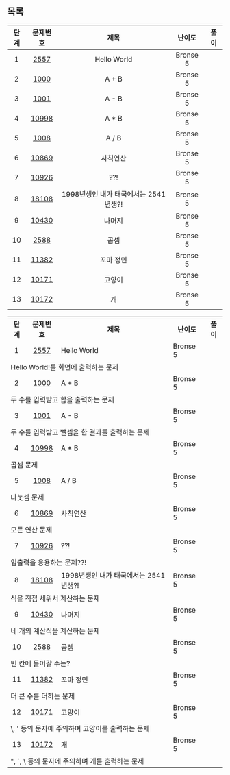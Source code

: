 ## 목록
|단계|문제번호|제목|난이도|풀이|
|:---:|:---:|:------:|:------:|:------:|
|1|[2557](https://www.acmicpc.net/problem/2557)|Hello World|Bronse 5||
|2|[1000](https://www.acmicpc.net/problem/1000)|A + B|Bronse 5||
|3|[1001](https://www.acmicpc.net/problem/1001)|A - B|Bronse 5||
|4|[10998](https://www.acmicpc.net/problem/10998)|A * B|Bronse 5||
|5|[1008](https://www.acmicpc.net/problem/1008)|A / B|Bronse 5||
|6|[10869](https://www.acmicpc.net/problem/10869)|사칙연산|Bronse 5||
|7|[10926](https://www.acmicpc.net/problem/10926)|??!|Bronse 5||
|8|[18108](https://www.acmicpc.net/problem/18108)|1998년생인 내가 태국에서는 2541년생?!|Bronse 5||
|9|[10430](https://www.acmicpc.net/problem/10430)|나머지|Bronse 5||
|10|[2588](https://www.acmicpc.net/problem/2588)|곱셈|Bronse 5||
|11|[11382](https://www.acmicpc.net/problem/11382)|꼬마 정민|Bronse 5||
|12|[10171](https://www.acmicpc.net/problem/10171)|고양이|Bronse 5||
|13|[10172](https://www.acmicpc.net/problem/10172)|개|Bronse 5||


<table>
  <tr>
    <th>단계</th>
    <th>문제번호</th>
    <th>제목</th>
    <th>난이도</th>
    <th>풀이</th>
  </tr>
  <tr>
    <td align="center">1</td>
    <td align="center"><a href="https://www.acmicpc.net/problem/2557">2557</a></td>
    <td aligh="center">Hello World</td>
    <td aligh="center">Bronse 5</td>
    <td></td>
  </tr>
  <tr><td colspan="5">Hello World!를 화면에 출력하는 문제</td></tr>
    <tr>
    <td align="center">2</td>
    <td align="center"><a href="https://www.acmicpc.net/problem/1000">1000</a></td>
    <td aligh="center">A + B</td>
    <td aligh="center">Bronse 5</td>
    <td></td>
  </tr>
  <tr><td colspan="5">두 수를 입력받고 합을 출력하는 문제</td></tr>
    <tr>
    <td align="center">3</td>
    <td align="center"><a href="https://www.acmicpc.net/problem/1001">1001</a></td>
    <td aligh="center">A - B</td>
    <td aligh="center">Bronse 5</td>
    <td></td>
  </tr>
  <tr><td colspan="5">두 수를 입력받고 뺄셈을 한 결과를 출력하는 문제</td></tr>
    <tr>
    <td align="center">4</td>
    <td align="center"><a href="https://www.acmicpc.net/problem/10998">10998</a></td>
    <td aligh="center">A * B</td>
    <td aligh="center">Bronse 5</td>
    <td></td>
  </tr>
  <tr><td colspan="5">곱셈 문제</td></tr>
    <tr>
    <td align="center">5</td>
    <td align="center"><a href="https://www.acmicpc.net/problem/1008">1008</a></td>
    <td aligh="center">A / B</td>
    <td aligh="center">Bronse 5</td>
    <td></td>
  </tr>
  <tr><td colspan="5">나눗셈 문제</td></tr>
    <tr>
    <td align="center">6</td>
    <td align="center"><a href="https://www.acmicpc.net/problem/10869">10869</a></td>
    <td aligh="center">사칙연산</td>
    <td aligh="center">Bronse 5</td>
    <td></td>
  </tr>
  <tr><td colspan="5">모든 연산 문제</td></tr>
    <tr>
    <td align="center">7</td>
    <td align="center"><a href="https://www.acmicpc.net/problem/10926">10926</a></td>
    <td aligh="center">??!</td>
    <td aligh="center">Bronse 5</td>
    <td></td>
  </tr>
  <tr><td colspan="5">입출력을 응용하는 문제??!</td></tr>
    <tr>
    <td align="center">8</td>
    <td align="center"><a href="https://www.acmicpc.net/problem/18108">18108</a></td>
    <td aligh="center">1998년생인 내가 태국에서는 2541년생?!</td>
    <td aligh="center">Bronse 5</td>
    <td></td>
  </tr>
  <tr><td colspan="5">식을 직접 세워서 계산하는 문제</td></tr>
    <tr>
    <td align="center">9</td>
    <td align="center"><a href="https://www.acmicpc.net/problem/10430">10430</a></td>
    <td aligh="center">나머지</td>
    <td aligh="center">Bronse 5</td>
    <td></td>
  </tr>
  <tr><td colspan="5">네 개의 계산식을 계산하는 문제</td></tr>
    <tr>
    <td align="center">10</td>
    <td align="center"><a href="https://www.acmicpc.net/problem/2588">2588</a></td>
    <td aligh="center">곱셈</td>
    <td aligh="center">Bronse 5</td>
    <td></td>
  </tr>
  <tr><td colspan="5">빈 칸에 들어갈 수는?</td></tr>
    <tr>
    <td align="center">11</td>
    <td align="center"><a href="https://www.acmicpc.net/problem/11382">11382</a></td>
    <td aligh="center">꼬마 정민</td>
    <td aligh="center">Bronse 5</td>
    <td></td>
  </tr>
  <tr><td colspan="5">더 큰 수를 더하는 문제</td></tr>
    <tr>
    <td align="center">12</td>
    <td align="center"><a href="https://www.acmicpc.net/problem/10171">10171</a></td>
    <td aligh="center">고양이</td>
    <td aligh="center">Bronse 5</td>
    <td></td>
  </tr>
  <tr><td colspan="5">\, ' 등의 문자에 주의하며 고양이를 출력하는 문제</td></tr>
    <tr>
    <td align="center">13</td>
    <td align="center"><a href="https://www.acmicpc.net/problem/10172">10172</a></td>
    <td aligh="center">개</td>
    <td aligh="center">Bronse 5</td>
    <td></td>
  </tr>
  <tr><td colspan="5">", `, \ 등의 문자에 주의하며 개를 출력하는 문제</td></tr>  
</table>
